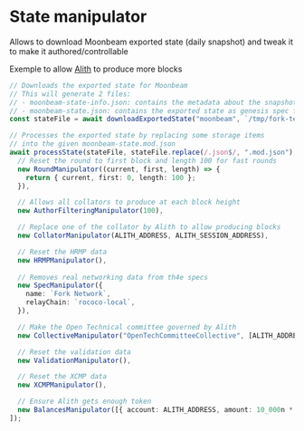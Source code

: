 # State manipulator

Allows to download Moonbeam exported state (daily snapshot) and tweak it to make it
authored/controllable

Exemple to allow [Alith](https://github.com/PureStake/moonbeam-tools/blob/main/src/utils/constants.ts#L1) to produce more blocks

```typescript
// Downloads the exported state for Moonbeam
// This will generate 2 files:
// - moonbeam-state-info.json: contains the metadata about the snapshot
// - moonbeam-state.json: contains the exported state as genesis spec file
const stateFile = await downloadExportedState("moonbeam", `/tmp/fork-test/states`);

// Processes the exported state by replacing some storage items
// into the given moonbeam-state.mod.json
await processState(stateFile, stateFile.replace(/.json$/, ".mod.json"), [
  // Reset the round to first block and length 100 for fast rounds
  new RoundManipulator((current, first, length) => {
    return { current, first: 0, length: 100 };
  }),

  // Allows all collators to produce at each block height
  new AuthorFilteringManipulator(100),

  // Replace one of the collator by Alith to allow producing blocks
  new CollatorManipulator(ALITH_ADDRESS, ALITH_SESSION_ADDRESS),

  // Reset the HRMP data
  new HRMPManipulator(),
    
  // Removes real networking data from th4e specs
  new SpecManipulator({
    name: `Fork Network`,
    relayChain: `rococo-local`,
  }),

  // Make the Open Technical committee governed by Alith
  new CollectiveManipulator("OpenTechCommitteeCollective", [ALITH_ADDRESS]),

  // Reset the validation data
  new ValidationManipulator(),

  // Reset the XCMP data
  new XCMPManipulator(),

  // Ensure Alith gets enough token
  new BalancesManipulator([{ account: ALITH_ADDRESS, amount: 10_000n * 10n ** 18n }]),
]);
```

